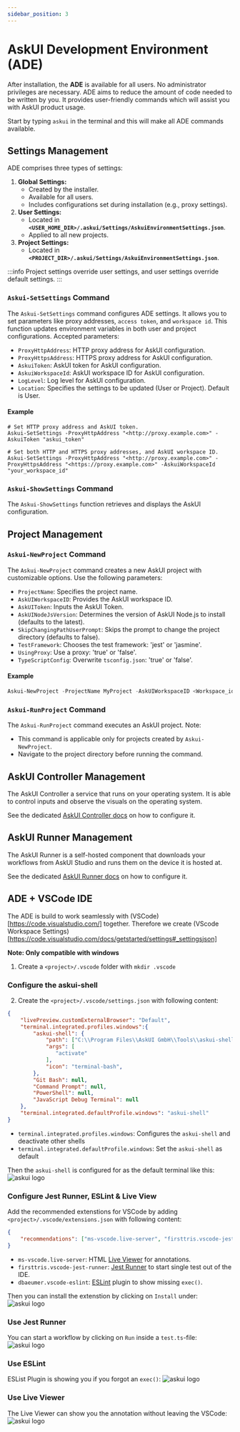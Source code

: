 ```yaml
---
sidebar_position: 3
---
```


# AskUI Development Environment (ADE)
After installation, the **ADE** is available for all users. No administrator privileges are necessary. ADE aims to reduce the amount of code needed to be written by you. It provides user-friendly commands which will assist you with AskUI product usage.

Start by typing `askui` in the terminal and this will make all ADE commands available.

## Settings Management
ADE comprises three types of settings:

1. **Global Settings:**
    - Created by the installer.
    - Available for all users.
    - Includes configurations set during installation (e.g., proxy settings).
2. **User Settings:**
    - Located in **`<USER_HOME_DIR>/.askui/Settings/AskuiEnvironmentSettings.json`**.
    - Applied to all new projects.
3. **Project Settings:**
    - Located in **`<PROJECT_DIR>/.askui/Settings/AskuiEnvironmentSettings.json`**.

:::info
Project settings override user settings, and user settings override default settings.
:::

### `Askui-SetSettings` Command
The `Askui-SetSettings` command configures ADE settings. It allows you to set parameters like proxy addresses, `access token`, and `workspace id`. This function updates environment variables in both user and project configurations. Accepted parameters:

- `ProxyHttpAddress`: HTTP proxy address for AskUI configuration.
- `ProxyHttpsAddress`: HTTPS proxy address for AskUI configuration.
- `AskuiToken`: AskUI token for AskUI configuration.
- `AskuiWorkspaceId`: AskUI workspace ID for AskUI configuration.
- `LogLevel`: Log level for AskUI configuration.
- `Location`: Specifies the settings to be updated (User or Project). Default is User.

#### Example

```shell
# Set HTTP proxy address and AskUI token.
Askui-SetSettings -ProxyHttpAddress "<http://proxy.example.com>" -AskuiToken "askui_token"

# Set both HTTP and HTTPS proxy addresses, and AskUI workspace ID.
Askui-SetSettings -ProxyHttpAddress "<http://proxy.example.com>" -ProxyHttpsAddress "<https://proxy.example.com>" -AskuiWorkspaceId "your_workspace_id"
```

### `Askui-ShowSettings` Command
The `Askui-ShowSettings` function retrieves and displays the AskUI configuration.

## Project Management

### `Askui-NewProject` Command
The `Askui-NewProject` command creates a new AskUI project with customizable options. Use the following parameters:

- `ProjectName`: Specifies the project name.
- `AskUIWorkspaceID`: Provides the AskUI workspace ID.
- `AskUIToken`: Inputs the AskUI Token.
- `AskUINodeJsVersion`: Determines the version of AskUI Node.js to install (defaults to the latest).
- `SkipChangingPathUserPrompt`: Skips the prompt to change the project directory (defaults to false).
- `TestFramework`: Chooses the test framework: 'jest' or 'jasmine'.
- `UsingProxy`: Use a proxy: 'true' or 'false'.
- `TypeScriptConfig`: Overwrite `tsconfig.json`: 'true' or 'false'.

#### Example

```powershell
Askui-NewProject -ProjectName MyProject -AskUIWorkspaceID <Workspace_id> -AskUIToken <Token> -SkipChangingPathUserPrompt true
```

### `Askui-RunProject` Command
The `Askui-RunProject` command executes an AskUI project. Note:

- This command is applicable only for projects created by `Askui-NewProject`.
- Navigate to the project directory before running the command.

## AskUI Controller Management
The AskUI Controller a service that runs on your operating system. It is able to control inputs and observe the visuals on the operating system.

See the dedicated [AskUI Controller docs](AskUI-Controller.md) on how to configure it.

## AskUI Runner Management
The AskUI Runner is a self-hosted component that downloads your workflows from AskUI Studio and runs them on the device it is hosted at.

See the dedicated [AskUI Runner docs](AskUI-Runner.md) on how to configure it.


## ADE + VSCode IDE

The ADE is build to work seamlessly with (VSCode)[https://code.visualstudio.com/] together. Therefore we create (VScode Workspace Settings)[https://code.visualstudio.com/docs/getstarted/settings#_settingsjson]

**Note: Only compatible with windows**

1. Create a `<project>/.vscode` folder with `mkdir .vscode`

### Configure the askui-shell

2. Create the `<project>/.vscode/settings.json` with following content:
```json
{
    "livePreview.customExternalBrowser": "Default",
    "terminal.integrated.profiles.windows":{   
        "askui-shell": {    
            "path": ["C:\\Program Files\\AskUI GmbH\\Tools\\askui-shell.cmd"],
            "args": [
               "activate"
            ],
            "icon": "terminal-bash",
        },        
        "Git Bash": null,        
        "Command Prompt": null,        
        "PowerShell": null,        
        "JavaScript Debug Terminal": null
    },
    "terminal.integrated.defaultProfile.windows": "askui-shell"
}
```
- `terminal.integrated.profiles.windows`: Configures the `askui-shell` and deactivate other shells
- `terminal.integrated.defaultProfile.windows`: Set the `askui-shell` as default

Then the `askui-shell` is configured for as the default terminal like this:
![askui logo](./docs/static/img/vscode/askui_shell.png)


### Configure Jest Runner, ESLint & Live View

Add the recommended extenstions for VSCode by adding `<project>/.vscode/extensions.json` with following content:

```json
{
    "recommendations": ["ms-vscode.live-server", "firsttris.vscode-jest-runner", "dbaeumer.vscode-eslint"]
}
```
- `ms-vscode.live-server`: HTML [Live Viewer](https://marketplace.visualstudio.com/items?itemName=ms-vscode.live-server) for annotations.
- `firsttris.vscode-jest-runner`: [Jest Runner](https://marketplace.visualstudio.com/items?itemName=firsttris.vscode-jest-runner) to start single test out of the IDE.
- `dbaeumer.vscode-eslint`: [ESLint](https://marketplace.visualstudio.com/items?itemName=dbaeumer.vscode-eslint) plugin to show missing `exec()`.

Then you can install the extenstion by clicking on `Install` under:
![askui logo](./docs/static/img/vscode/recommended_extensions.png)

### Use Jest Runner

You can start a workflow by clicking on `Run` inside a `test.ts`-file: 
![askui logo](./docs/static/img/vscode/jestrunner.png)


### Use ESLint

ESList Plugin is showing you if you forgot an `exec()`:
![askui logo](./docs/static/img/vscode/eslint-missing-exec.png)


### Use Live Viewer

The Live Viewer can show you the annotation without leaving the VSCode:
![askui logo](./docs/static/img/vscode/annotation-live-views.png)








